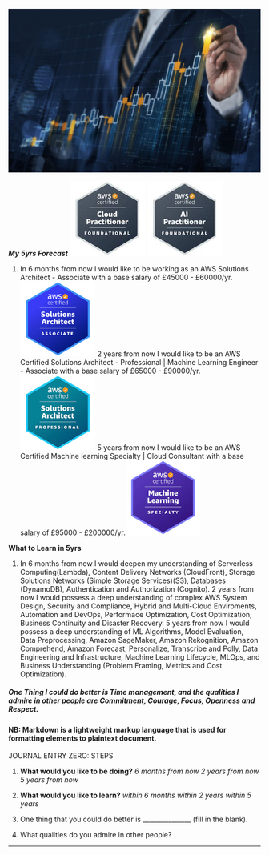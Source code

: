 ![Alt text](5yr.png)

 ***My 5yrs  Forecast***
 ![alt text](image-4.png)  ![alt text](image-5.png)
1.  In 6 months from now I would like to be working as an AWS Solutions Architect - Associate with a base salary of £45000 - £60000/yr.![alt text](image.png)
2 years from now I would like to be  an AWS Certified Solutions Architect - Professional | Machine Learning Engineer - Associate with a base salary of £65000 - £90000/yr.![alt text](image-1.png)
5 years from now I would like to be an AWS Certified Machine learning Specialty | Cloud Consultant with a base salary of £95000 - £200000/yr.![alt text](image-3.png)

**What to Learn in 5yrs**
1. In 6 months from now I would deepen my understanding of Serverless Computing(Lambda), Content Delivery Networks (CloudFront), Storage Solutions Networks (Simple Storage Services)(S3), Databases (DynamoDB), Authentication and Authorization (Cognito).
 2 years from now I would possess a deep understanding of complex AWS System Design, Security and Compliance, Hybrid and Multi-Cloud Enviroments, Automation and DevOps, Performace Optimization, Cost Optimization, Business Continuity and Disaster Recovery.
 5 years from now I would possess a deep understanding of ML Algorithms, Model Evaluation, Data Preprocessing, Amazon SageMaker, Amazon Rekognition, Amazon Comprehend, Amazon Forecast, Personalize, Transcribe and Polly, Data Engineering and Infrastructure, Machine Learning Lifecycle, MLOps, and Business Understanding (Problem Framing, Metrics and Cost Optimization).

 ##### One Thing I could do better is Time management, and the qualities I admire in other people are Commitment, Courage, Focus, Openness and Respect.

#### NB: Markdown is a lightweight markup language that is used for formatting elements to plaintext document. 

JOURNAL ENTRY ZERO: STEPS
1. **What would you like to be doing?** 
*6 months from now*
*2 years from now*
*5 years from now*

1. **What would you like to learn?**
*within 6 months*
*within 2 years*
*within 5 years*


1. One thing that you could do better is  _______________ (fill in the blank).

1. What qualities do you admire in other people?
----


